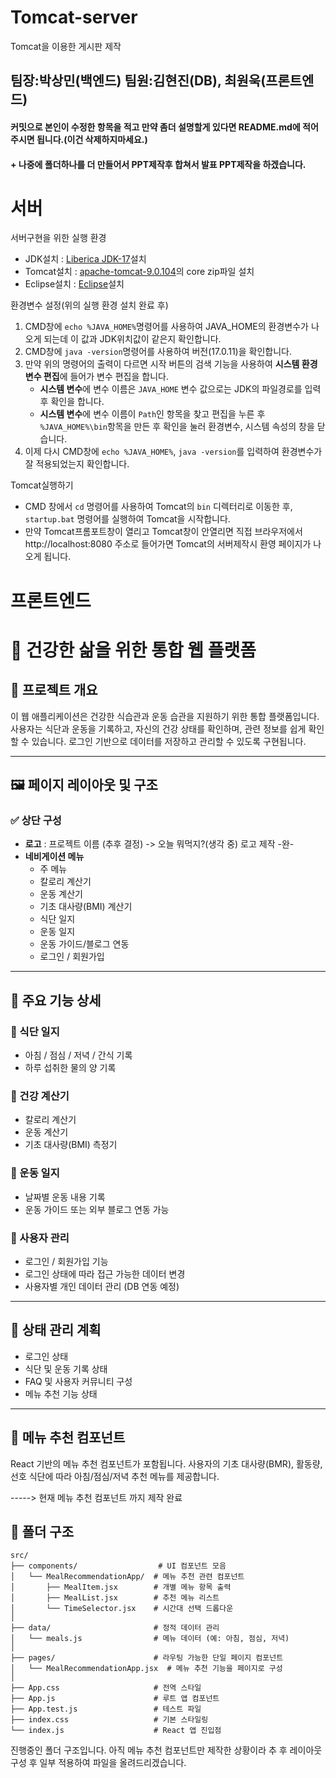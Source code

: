 # Tomcat-server
Tomcat을 이용한 게시판 제작

## 팀장:박상민(백엔드)  팀원:김현진(DB), 최원욱(프론트엔드)

#### 커밋으로 본인이 수정한 항목을 적고 만약 좀더 설명할게 있다면 README.md에 적어주시면 됩니다.(이건 삭제하지마세요.)
#### + 나중에 폴더하나를 더 만들어서 PPT제작후 합쳐서 발표 PPT제작을 하겠습니다.

# 서버
서버구현을 위한 실행 환경
- JDK설치 : [Liberica JDK-17](https://bell-sw.com/pages/downloads/#jdk-17-lts)설치
- Tomcat설치 : [apache-tomcat-9.0.104](https://tomcat.apache.org/download-90.cgi)의 core zip파일 설치
- Eclipse설치 : [Eclipse](https://www.eclipse.org/downloads/)설치


환경변수 설정(위의 실행 환경 설치 완료 후)
1. CMD창에 `echo %JAVA_HOME%`명령어를 사용하여 JAVA_HOME의 환경변수가 나오게 되는데 이 값과 JDK위치값이 같은지 확인합니다.
2. CMD창에 `java -version`명령어를 사용하여 버전(17.0.11)을 확인합니다.
3. 만약 위의 명령어의 출력이 다르면 시작 버튼의 검색 기능을 사용하여 **시스템 환경 변수 편집**에 들어가 변수 편집을 합니다. 
   - **시스템 변수**에 변수 이름은 `JAVA_HOME` 변수 값으로는 JDK의 파일경로를 입력 후 확인을 합니다.
   - **시스템 변수**에 변수 이름이 `Path`인 항목을 찾고 편집을 누른 후 `%JAVA_HOME%\bin`항목을 만든 후 확인을 눌러 환경변수, 시스템 속성의 창을 닫습니다.
4. 이제 다시 CMD창에 `echo %JAVA_HOME%`, `java -version`를 입력하여 환경변수가 잘 적용되었는지 확인합니다.

Tomcat실행하기
   - CMD 창에서 `cd` 명령어를 사용하여 Tomcat의 `bin` 디렉터리로 이동한 후, `startup.bat` 명령어를 실행하여 Tomcat을 시작합니다.
   - 만약 Tomcat프롬포트창이 열리고 Tomcat창이 안열리면 직접 브라우저에서 http://localhost:8080 주소로 들어가면 Tomcat의 서버제작시 환영 페이지가 나오게 됩니다.

# 프론트엔드

# 🥗 건강한 삶을 위한 통합 웹 플랫폼

## 📌 프로젝트 개요
이 웹 애플리케이션은 건강한 식습관과 운동 습관을 지원하기 위한 통합 플랫폼입니다. 사용자는 식단과 운동을 기록하고, 자신의 건강 상태를 확인하며, 관련 정보를 쉽게 확인할 수 있습니다. 로그인 기반으로 데이터를 저장하고 관리할 수 있도록 구현됩니다.

---

## 🖼️ 페이지 레이아웃 및 구조

### ✅ 상단 구성
- **로고** : 프로젝트 이름 (추후 결정) -> 오늘 뭐먹지?(생각 중) 로고 제작 -완-
- **네비게이션 메뉴**
  - 주 메뉴
  - 칼로리 계산기
  - 운동 계산기
  - 기초 대사량(BMI) 계산기
  - 식단 일지
  - 운동 일지
  - 운동 가이드/블로그 연동
  - 로그인 / 회원가입

---

## 🧩 주요 기능 상세

### 🥘 식단 일지
- 아침 / 점심 / 저녁 / 간식 기록
- 하루 섭취한 물의 양 기록

### 🔢 건강 계산기
- 칼로리 계산기
- 운동 계산기
- 기초 대사량(BMI) 측정기

### 🏃 운동 일지
- 날짜별 운동 내용 기록
- 운동 가이드 또는 외부 블로그 연동 가능

### 👥 사용자 관리
- 로그인 / 회원가입 기능
- 로그인 상태에 따라 접근 가능한 데이터 변경
- 사용자별 개인 데이터 관리 (DB 연동 예정)

---

## 🧠 상태 관리 계획
- 로그인 상태
- 식단 및 운동 기록 상태
- FAQ 및 사용자 커뮤니티 구성
- 메뉴 추천 기능 상태

---

## 🍱 메뉴 추천 컴포넌트
React 기반의 메뉴 추천 컴포넌트가 포함됩니다. 사용자의 기초 대사량(BMR), 활동량, 선호 식단에 따라 아침/점심/저녁 추천 메뉴를 제공합니다.

-----> 현재 메뉴 추천 컴포넌트 까지 제작 완료 

## 📁 폴더 구조

```
src/
├── components/                  # UI 컴포넌트 모음
│   └── MealRecommendationApp/  # 메뉴 추천 관련 컴포넌트
│       ├── MealItem.jsx        # 개별 메뉴 항목 출력
│       ├── MealList.jsx        # 추천 메뉴 리스트
│       └── TimeSelector.jsx    # 시간대 선택 드롭다운
│
├── data/                       # 정적 데이터 관리
│   └── meals.js                # 메뉴 데이터 (예: 아침, 점심, 저녁)
│
├── pages/                      # 라우팅 가능한 단일 페이지 컴포넌트
│   └── MealRecommendationApp.jsx  # 메뉴 추천 기능을 페이지로 구성
│
├── App.css                     # 전역 스타일
├── App.js                      # 루트 앱 컴포넌트
├── App.test.js                 # 테스트 파일
├── index.css                   # 기본 스타일링
└── index.js                    # React 앱 진입점
```

진행중인 폴더 구조입니다. 아직 메뉴 추천 컴포넌트만 제작한 상황이라 추 후 레이아웃 구성 후 일부 적용하여 파일을 올려드리겠습니다.
